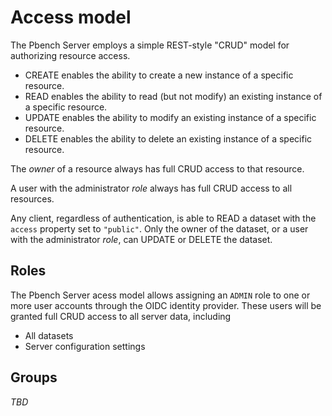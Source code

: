 # Access model

The Pbench Server employs a simple REST-style "CRUD" model for authorizing
resource access.

* CREATE enables the ability to create a new instance of a specific resource.
* READ enables the ability to read (but not modify) an existing instance of a
specific resource.
* UPDATE enables the ability to modify an existing instance of a specific resource.
* DELETE enables the ability to delete an existing instance of a specific resource.

The *owner* of a resource always has full CRUD access to that resource.

A user with the administrator *role* always has full CRUD access to all resources.

Any client, regardless of authentication, is able to READ a dataset with the
`access` property set to `"public"`. Only the owner of the dataset, or a user with
the administrator *role*, can UPDATE or DELETE the dataset.

## Roles

The Pbench Server acess model allows assigning an `ADMIN` role to one or more
user accounts through the OIDC identity provider. These users will be granted
full CRUD access to all server data, including

- All datasets
- Server configuration settings

## Groups

_TBD_
